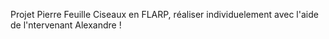 Projet Pierre Feuille Ciseaux en FLARP, réaliser individuelement avec l'aide de l'ntervenant Alexandre !
